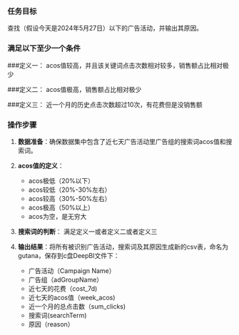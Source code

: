 ### 任务目标
查找（假设今天是2024年5月27日）以下的广告活动，并输出其原因。

### 满足以下至少一个条件

###定义一：
acos值较高，并且该关键词点击次数相对较多，销售额占比相对极少

###定义二：
acos值极高，销售额占比相对极少

###定义三：
近一个月的历史点击次数超过10次，有花费但是没销售额

### 操作步骤
1. **数据准备**：确保数据集中包含了近七天广告活动里广告组的搜索词acos值和搜索词。

2. **acos值的定义**：
   - acos极低（20%以下）
   - acos较低（20%-30%左右）
   - acos较高（30%-50%左右）
   - acos极高（50%以上）
   - acos为空，是无穷大

3. **搜索词的判断**：
   满足定义一或者定义二或者定义三

4. **输出结果**：将所有被识别广告活动，搜索词及其原因生成新的csv表，命名为gutana，保存到c盘DeepBI文件下：
   - 广告活动（Campaign Name）
   - 广告组（adGroupName）
   - 近七天的花费（cost_7d)
   - 近七天的acos值（week_acos)
   - 近一个月的总点击数（sum_clicks)
   - 搜索词(searchTerm)
   - 原因（reason）

